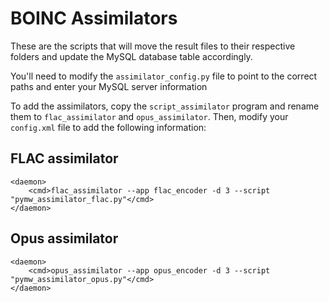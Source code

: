 # BOINC Assimilators

These are the scripts that will move the result files to their respective folders and update the MySQL database table accordingly.

You'll need to modify the `assimilator_config.py` file to point to the correct paths and enter your MySQL server information

To add the assimilators, copy the `script_assimilator` program and rename them to `flac_assimilator` and `opus_assimilator`. Then, modify your `config.xml` file to add the following information:

## FLAC assimilator
```
<daemon>
    <cmd>flac_assimilator --app flac_encoder -d 3 --script "pymw_assimilator_flac.py"</cmd>
</daemon>
```

## Opus assimilator
```
<daemon>
    <cmd>opus_assimilator --app opus_encoder -d 3 --script "pymw_assimilator_opus.py"</cmd>
</daemon>
```



